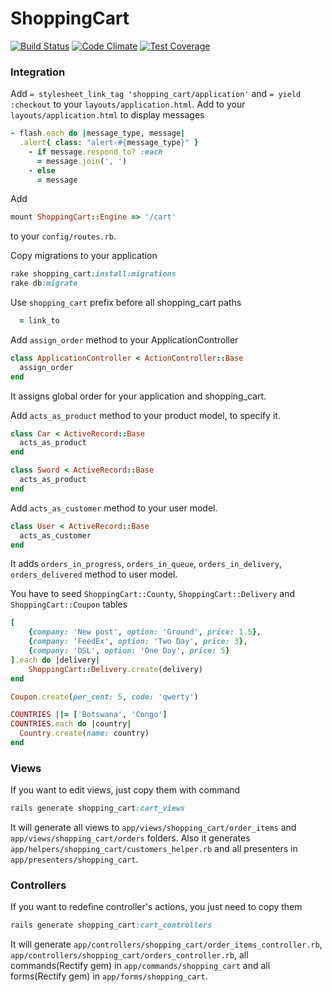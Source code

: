 # ShoppingCart

[![Build Status](https://travis-ci.org/acseler/shopping_cart.svg?branch=master)](https://travis-ci.org/acseler/shopping_cart)
[![Code Climate](https://codeclimate.com/github/acseler/shopping_cart/badges/gpa.svg)](https://codeclimate.com/github/acseler/shopping_cart)
[![Test Coverage](https://codeclimate.com/github/acseler/shopping_cart/badges/coverage.svg)](https://codeclimate.com/github/acseler/shopping_cart/coverage)

### Integration
Add `= stylesheet_link_tag 'shopping_cart/application'` and `= yield :checkout` to your `layouts/application.html`.
Add to your `layouts/application.html` to display messages
```ruby
- flash.each do |message_type, message|
  .alert{ class: "alert-#{message_type}" }
    - if message.respond_to? :each
      = message.join(', ')
    - else
      = message
```
Add
```ruby
mount ShoppingCart::Engine => '/cart'
```
to your `config/routes.rb`.

Copy migrations to your application
```ruby
rake shopping_cart:install:migrations
rake db:migrate
```

Use `shopping_cart` prefix before all shopping_cart paths
```ruby
  = link_to
```

Add `assign_order` method to your ApplicationController
```ruby
class ApplicationController < ActionController::Base
  assign_order
end
```
It assigns global order for your application and shopping_cart.

Add `acts_as_product` method to your product model, to specify it.
```ruby
class Car < ActiveRecord::Base
  acts_as_product
end

class Sword < ActiveRecord::Base
  acts_as_product
end
```

Add `acts_as_customer` method to your user model.
```ruby
class User < ActiveRecord::Base
  acts_as_customer
end
```
It adds `orders_in_progress`, `orders_in_queue`, `orders_in_delivery`, `orders_delivered` method to user model.

You have to seed `ShoppingCart::County`, `ShoppingCart::Delivery`
 and `ShoppingCart::Coupon` tables
```ruby
[
    {company: 'New post', option: 'Ground', price: 1.5},
    {company: 'FeedEx', option: 'Two Day', price: 3},
    {company: 'DSL', option: 'One Day', price: 5}
].each do |delivery|
    ShoppingCart::Delivery.create(delivery)
end

Coupon.create(per_cent: 5, code: 'qwerty')

COUNTRIES ||= ['Botswana', 'Congo']
COUNTRIES.each do |country|
  Country.create(name: country)
end
```

### Views

If you want to edit views, just copy them with command
```ruby
rails generate shopping_cart:cart_views
```
It will generate all views to `app/views/shopping_cart/order_items` and `app/views/shopping_cart/orders` folders.
Also it generates `app/helpers/shopping_cart/customers_helper.rb` and all presenters in `app/presenters/shopping_cart`.

### Controllers
If you want to redefine controller's actions, you just need to copy them
```ruby
rails generate shopping_cart:cart_controllers
```
It will generate `app/controllers/shopping_cart/order_items_controller.rb`, `app/controllers/shopping_cart/orders_controller.rb`, all commands(Rectify gem) in `app/commands/shopping_cart` and all forms(Rectify gem) in `app/forms/shopping_cart`.

